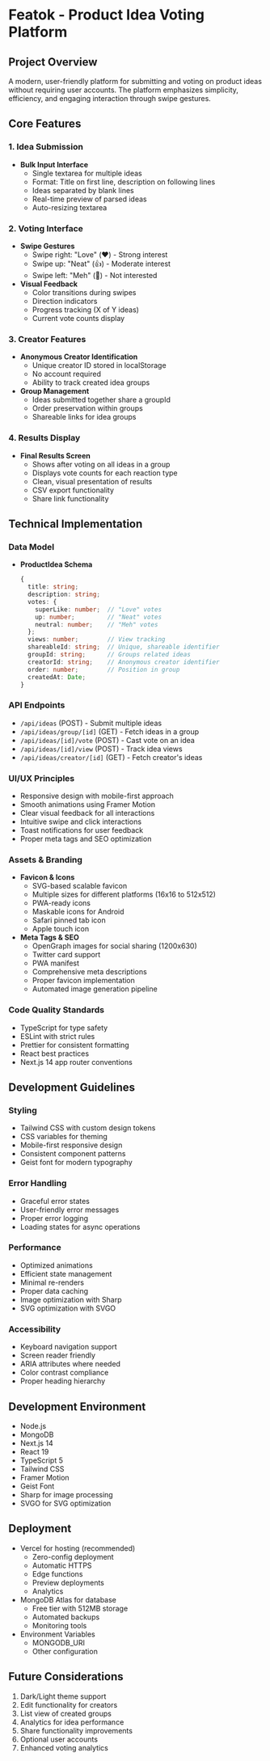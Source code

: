 # Featok - Product Idea Voting Platform

## Project Overview
A modern, user-friendly platform for submitting and voting on product ideas without requiring user accounts. The platform emphasizes simplicity, efficiency, and engaging interaction through swipe gestures.

## Core Features

### 1. Idea Submission
- **Bulk Input Interface**
  - Single textarea for multiple ideas
  - Format: Title on first line, description on following lines
  - Ideas separated by blank lines
  - Real-time preview of parsed ideas
  - Auto-resizing textarea

### 2. Voting Interface
- **Swipe Gestures**
  - Swipe right: "Love" (❤️) - Strong interest
  - Swipe up: "Neat" (👍) - Moderate interest
  - Swipe left: "Meh" (🤷) - Not interested
- **Visual Feedback**
  - Color transitions during swipes
  - Direction indicators
  - Progress tracking (X of Y ideas)
  - Current vote counts display

### 3. Creator Features
- **Anonymous Creator Identification**
  - Unique creator ID stored in localStorage
  - No account required
  - Ability to track created idea groups
- **Group Management**
  - Ideas submitted together share a groupId
  - Order preservation within groups
  - Shareable links for idea groups

### 4. Results Display
- **Final Results Screen**
  - Shows after voting on all ideas in a group
  - Displays vote counts for each reaction type
  - Clean, visual presentation of results
  - CSV export functionality
  - Share link functionality

## Technical Implementation

### Data Model
- **ProductIdea Schema**
  ```typescript
  {
    title: string;
    description: string;
    votes: {
      superLike: number;  // "Love" votes
      up: number;         // "Neat" votes
      neutral: number;    // "Meh" votes
    };
    views: number;        // View tracking
    shareableId: string;  // Unique, shareable identifier
    groupId: string;      // Groups related ideas
    creatorId: string;    // Anonymous creator identifier
    order: number;        // Position in group
    createdAt: Date;
  }
  ```

### API Endpoints
- `/api/ideas` (POST) - Submit multiple ideas
- `/api/ideas/group/[id]` (GET) - Fetch ideas in a group
- `/api/ideas/[id]/vote` (POST) - Cast vote on an idea
- `/api/ideas/[id]/view` (POST) - Track idea views
- `/api/ideas/creator/[id]` (GET) - Fetch creator's ideas

### UI/UX Principles
- Responsive design with mobile-first approach
- Smooth animations using Framer Motion
- Clear visual feedback for all interactions
- Intuitive swipe and click interactions
- Toast notifications for user feedback
- Proper meta tags and SEO optimization

### Assets & Branding
- **Favicon & Icons**
  - SVG-based scalable favicon
  - Multiple sizes for different platforms (16x16 to 512x512)
  - PWA-ready icons
  - Maskable icons for Android
  - Safari pinned tab icon
  - Apple touch icon
- **Meta Tags & SEO**
  - OpenGraph images for social sharing (1200x630)
  - Twitter card support
  - PWA manifest
  - Comprehensive meta descriptions
  - Proper favicon implementation
  - Automated image generation pipeline

### Code Quality Standards
- TypeScript for type safety
- ESLint with strict rules
- Prettier for consistent formatting
- React best practices
- Next.js 14 app router conventions

## Development Guidelines

### Styling
- Tailwind CSS with custom design tokens
- CSS variables for theming
- Mobile-first responsive design
- Consistent component patterns
- Geist font for modern typography

### Error Handling
- Graceful error states
- User-friendly error messages
- Proper error logging
- Loading states for async operations

### Performance
- Optimized animations
- Efficient state management
- Minimal re-renders
- Proper data caching
- Image optimization with Sharp
- SVG optimization with SVGO

### Accessibility
- Keyboard navigation support
- Screen reader friendly
- ARIA attributes where needed
- Color contrast compliance
- Proper heading hierarchy

## Development Environment
- Node.js
- MongoDB
- Next.js 14
- React 19
- TypeScript 5
- Tailwind CSS
- Framer Motion
- Geist Font
- Sharp for image processing
- SVGO for SVG optimization

## Deployment
- Vercel for hosting (recommended)
  - Zero-config deployment
  - Automatic HTTPS
  - Edge functions
  - Preview deployments
  - Analytics
- MongoDB Atlas for database
  - Free tier with 512MB storage
  - Automated backups
  - Monitoring tools
- Environment Variables
  - MONGODB_URI
  - Other configuration

## Future Considerations
1. Dark/Light theme support
2. Edit functionality for creators
3. List view of created groups
4. Analytics for idea performance
5. Share functionality improvements
6. Optional user accounts
7. Enhanced voting analytics 